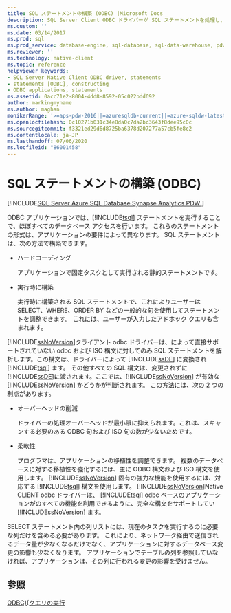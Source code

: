 ```yaml
---
title: SQL ステートメントの構築 (ODBC) |Microsoft Docs
description: SQL Server Client ODBC ドライバーが SQL ステートメントを処理し、いくつかの Transact-sql ステートメントを解析し、他のデータベースをそのままデータベースに渡す方法について説明します。
ms.custom: ''
ms.date: 03/14/2017
ms.prod: sql
ms.prod_service: database-engine, sql-database, sql-data-warehouse, pdw
ms.reviewer: ''
ms.technology: native-client
ms.topic: reference
helpviewer_keywords:
- SQL Server Native Client ODBC driver, statements
- statements [ODBC], constructing
- ODBC applications, statements
ms.assetid: 0acc71e2-8004-4dd8-8592-05c022bdd692
author: markingmyname
ms.author: maghan
monikerRange: '>=aps-pdw-2016||=azuresqldb-current||=azure-sqldw-latest||>=sql-server-2016||=sqlallproducts-allversions||>=sql-server-linux-2017||=azuresqldb-mi-current'
ms.openlocfilehash: 0c10271b031c34e8da0c7da2bc3643f8dee95c0c
ms.sourcegitcommit: f3321ed29d6d8725ba6378d207277a57cb5fe8c2
ms.contentlocale: ja-JP
ms.lasthandoff: 07/06/2020
ms.locfileid: "86001458"
---
```

# <a name="constructing-an-sql-statement-odbc"></a>SQL ステートメントの構築 (ODBC)
[!INCLUDE[SQL Server Azure SQL Database Synapse Analytics PDW ](../../includes/applies-to-version/sql-asdb-asdbmi-asa-pdw.md)]

  ODBC アプリケーションでは、[!INCLUDE[tsql](../../includes/tsql-md.md)] ステートメントを実行することで、ほぼすべてのデータベース アクセスを行います。 これらのステートメントの形式は、アプリケーションの要件によって異なります。 SQL ステートメントは、次の方法で構築できます。  
  
-   ハードコーディング  
  
     アプリケーションで固定タスクとして実行される静的ステートメントです。  
  
-   実行時に構築  
  
     実行時に構築される SQL ステートメントで、これによりユーザーは SELECT、WHERE、ORDER BY などの一般的な句を使用してステートメントを調整できます。 これには、ユーザーが入力したアドホック クエリも含まれます。  
  
 [!INCLUDE[ssNoVersion](../../includes/ssnoversion-md.md)]クライアント odbc ドライバーは、によって直接サポートされていない odbc および ISO 構文に対してのみ SQL ステートメントを解析します。この構文は、ドライバーによって [!INCLUDE[ssDE](../../includes/ssde-md.md)] に変換され [!INCLUDE[tsql](../../includes/tsql-md.md)] ます。 その他すべての SQL 構文は、変更されずに[!INCLUDE[ssDE](../../includes/ssde-md.md)]に渡されます。ここでは、[!INCLUDE[ssNoVersion](../../includes/ssnoversion-md.md)] が有効な [!INCLUDE[ssNoVersion](../../includes/ssnoversion-md.md)] かどうかが判断されます。 この方法には、次の 2 つの利点があります。  
  
-   オーバーヘッドの削減  
  
     ドライバーの処理オーバーヘッドが最小限に抑えられます。これは、スキャンする必要のある ODBC 句および ISO 句の数が少ないためです。  
  
-   柔軟性  
  
     プログラマは、アプリケーションの移植性を調整できます。 複数のデータベースに対する移植性を強化するには、主に ODBC 構文および ISO 構文を使用します。 [!INCLUDE[ssNoVersion](../../includes/ssnoversion-md.md)] 固有の強力な機能を使用するには、対応する [!INCLUDE[tsql](../../includes/tsql-md.md)] 構文を使用します。 [!INCLUDE[ssNoVersion](../../includes/ssnoversion-md.md)]Native CLIENT odbc ドライバーは、 [!INCLUDE[tsql](../../includes/tsql-md.md)] odbc ベースのアプリケーションがのすべての機能を利用できるように、完全な構文をサポートしてい [!INCLUDE[ssNoVersion](../../includes/ssnoversion-md.md)] ます。  
  
 SELECT ステートメント内の列リストには、現在のタスクを実行するのに必要な列だけを含める必要があります。 これにより、ネットワーク経由で送信されるデータ量が少なくなるだけでなく、アプリケーションに対するデータベース変更の影響も少なくなります。 アプリケーションでテーブルの列を参照していなければ、アプリケーションは、その列に行われる変更の影響を受けません。  
  
## <a name="see-also"></a>参照  
 [ODBC&#41;&#40;クエリの実行](../../relational-databases/native-client-odbc-queries/executing-queries-odbc.md)  
  
  
